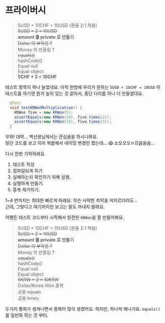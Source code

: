 #  프라이버시

> 5USD + 10CHF = 10USD (환율 2:1 적용)    
> ~~5USD * 2 = 10USD~~    
> **amount 를 private 로 만들기**    
> ~~Dollar 의 부작용 ?~~    
> Money 의 반올림 ?  
> ~~equals()~~  
> hashCode()    
> Equal null    
> Equal object    
> **5CHF * 2 = 10CHF** 

테스트 항목이 하나 늘었네요. 아직 한방에 우리가 원하는 `5USD + 10CHF = 10USD` 이 테스트를 하기엔 뭔가 높이 있는 것 같아서, 중단 다리를 하나 더 만들었대요.

```java
  @Test
  void testKRWonMultiplication() {
    KRWon five = new KRWon(5);
    assertEquals(new KRWon(10), five.times(2));
    assertEquals(new KRWon(15), five.times(3));
  }
``` 

우와! 대박... 백선생님께서는 관심술을 하시나봐요.  
일단 코드를 보고 이미 복붙해서 네이밍 변경만 했는데... 😱 소오오오ㅇ르음음음...  

다시 한번 기억하래요.
1. 테스트 작성
2. 컴파일되게 하기
3. 실패하는지 확인하기 위해 실행.
4. 실행하게 만들기.
5. 중복 제거하기.

1~4 번까지는 최대한 빠르게 하래요. 무슨 사악한 죄악을 저지르더라도...  
근데, 그렇다고 여기까지만 보고는 말도 꺼내지 말래요.

어쨌든 테스트 코드부터 시작해서 완전한 `KRWon`을 잘 만들어봐요.


> 5USD + 10CHF = 10USD (환율 2:1 적용)    
> ~~5USD * 2 = 10USD~~    
> **amount 를 private 로 만들기**    
> ~~Dollar 의 부작용 ?~~    
> Money 의 반올림 ?  
> ~~equals()~~  
> hashCode()    
> Equal null    
> Equal object    
> ~~5KRW * 2 = 10KRW~~   
> Dollar/Korea Won 중복  
> 공용 equals  
> 공용 times  

두가지 통화가 생겨나면서 중복이 많이 생겼어요. 하지만, 하나씩 해나가요.
`equals()` 를 일반화 하는 것 부터.
